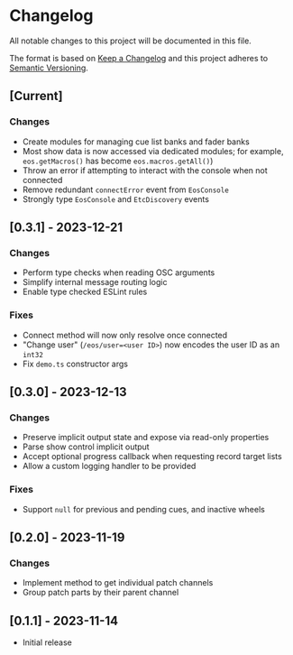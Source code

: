 # Changelog

All notable changes to this project will be documented in this file.

The format is based on [Keep a Changelog](http://keepachangelog.com/) and this
project adheres to [Semantic Versioning](http://semver.org/).

## [Current]

### Changes

- Create modules for managing cue list banks and fader banks
- Most show data is now accessed via dedicated modules; for example,
`eos.getMacros()` has become `eos.macros.getAll()`)
- Throw an error if attempting to interact with the console when not connected
- Remove redundant `connectError` event from `EosConsole`
- Strongly type `EosConsole` and `EtcDiscovery` events

## [0.3.1] - 2023-12-21

### Changes

- Perform type checks when reading OSC arguments
- Simplify internal message routing logic
- Enable type checked ESLint rules

### Fixes

- Connect method will now only resolve once connected
- "Change user" (`/eos/user=<user ID>`) now encodes the user ID as an `int32`
- Fix `demo.ts` constructor args

## [0.3.0] - 2023-12-13

### Changes

- Preserve implicit output state and expose via read-only properties
- Parse show control implicit output
- Accept optional progress callback when requesting record target lists
- Allow a custom logging handler to be provided

### Fixes

- Support `null` for previous and pending cues, and inactive wheels

## [0.2.0] - 2023-11-19

### Changes

- Implement method to get individual patch channels
- Group patch parts by their parent channel

## [0.1.1] - 2023-11-14

- Initial release
